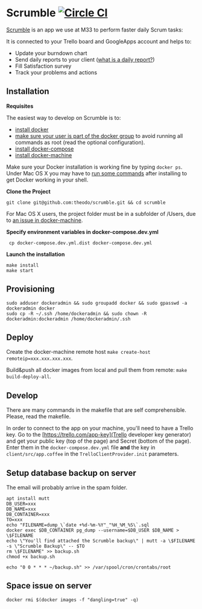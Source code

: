 # Scrumble [![Circle CI](https://circleci.com/gh/theodo/scrumble.svg?style=svg)](https://circleci.com/gh/theodo/scrumble)

[Scrumble](https://theodo.github.io/scrumble/) is an app we use at M33 to perform faster daily Scrum tasks:

It is connected to your Trello board and GoogleApps account and helps to:
- Update your burndown chart
- Send daily reports to your client ([what is a daily report?](http://www.theodo.fr/blog/2015/10/you-want-to-do-scrum-start-with-daily-reports/))
- Fill Satisfaction survey
- Track your problems and actions

## Installation

**Requisites**

The easiest way to develop on Scrumble is to:
- [install docker](https://docs.docker.com/engine/installation/)
- [make sure your user is part of the docker group](http://askubuntu.com/questions/477551/how-can-i-use-docker-without-sudo)
to avoid running all commands as root (read the optional configuration).
- [install docker-compose](https://docs.docker.com/compose/install/)
- [install docker-machine](https://docs.docker.com/machine/install-machine/)

Make sure your Docker installation is working fine by typing `docker ps`. Under Mac OS X you may have to [run some commands](https://docs.docker.com/engine/installation/linux/ubuntulinux/#create-a-docker-group) after installing to get Docker working in your shell.

**Clone the Project**

```
git clone git@github.com:theodo/scrumble.git && cd scrumble
```
For Mac OS X users, the project folder must be in a subfolder of /Users, due to [an issue in docker-machine](https://github.com/docker/machine/issues/13).

**Specify environment variables in docker-compose.dev.yml**

```
 cp docker-compose.dev.yml.dist docker-compose.dev.yml
```
**Launch the installation**

```
make install
make start
```

## Provisioning

```
sudo adduser dockeradmin && sudo groupadd docker && sudo gpasswd -a dockeradmin docker
sudo cp -R ~/.ssh /home/dockeradmin && sudo chown -R dockeradmin:dockeradmin /home/dockeradmin/.ssh
```

## Deploy

Create the docker-machine remote host `make create-host remoteip=xxx.xxx.xxx.xxx`.

Build&push all docker images from local and pull them from remote: `make build-deploy-all`.

## Develop

There are many commands in the makefile that are self comprehensible. Please,
read the makefile.

In order to connect to the app on your machine, you'll need to have a Trello key.
Go to the [https://trello.com/app-key](Trello developer key generator) and get your public key (top of the page) and Secret (bottom of the page).
Enter them in the `docker-compose.dev.yml` file **and** the key in `client/src/app.coffee` in the `TrelloClientProvider.init` parameters.

## Setup database backup on server

The email will probably arrive in the spam folder.

```
apt install mutt
DB_USER=xxx
DB_NAME=xxx
DB_CONTAINER=xxx
TO=xxx
echo "FILENAME=dump_\`date +%d-%m-%Y"_"%H_%M_%S\`.sql
docker exec $DB_CONTAINER pg_dump --username=$DB_USER $DB_NAME > \$FILENAME
echo \"You'll find attached the Scrumble backup\" | mutt -a \$FILENAME -s \"Scrumble Backup\" -- $TO
rm \$FILENAME" >> backup.sh
chmod +x backup.sh

echo "0 0 * * * ~/backup.sh" >> /var/spool/cron/crontabs/root
```

## Space issue on server

`docker rmi $(docker images -f "dangling=true" -q)`
